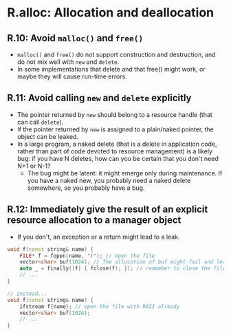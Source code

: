 # R.alloc: Allocation and deallocation

## R.10: Avoid `malloc()` and `free()`
- `malloc()` and `free()` do not support construction and destruction, and do not mix well with `new` and `delete`.
- In some implementations that delete and that free() might work, or maybe they will cause run-time errors.

## R.11: Avoid calling `new` and `delete` explicitly
- The pointer returned by `new` should belong to a resource handle (that can call `delete`).
- If the pointer returned by `new` is assigned to a plain/naked pointer, the object can be leaked.
- In a large program, a naked delete (that is a delete in application code, rather than part of code devoted to resource management) is a likely bug: if you have N deletes, how can you be certain that you don't need N+1 or N-1?
  - The bug might be latent: it might emerge only during maintenance. If you have a naked new, you probably need a naked delete somewhere, so you probably have a bug.

## R.12: Immediately give the result of an explicit resource allocation to a manager object
- If you don't, an exception or a return might lead to a leak.
```cpp
void f(const string& name) {
    FILE* f = fopen(name, "r"); // open the file
    vector<char> buf(1024); // The allocation of buf might fail and leak the file handle.
    auto _ = finally([f] { fclose(f); }); // remember to close the file ... but what if above throw already...
    // ...
}

// instead...
void f(const string& name) {
    ifstream f{name}; // open the file with RAII already
    vector<char> buf(1024);
    // ...
}
```

